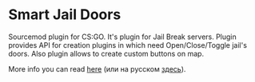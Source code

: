 # Smart Jail Doors
Sourcemod plugin for CS:GO. It's plugin for Jail Break servers. Plugin provides API for creation plugins in which need Open/Close/Toggle jail's doors. Also plugin allows to create custom buttons on map.

More info you can read [here](https://forums.alliedmods.net/showthread.php?t=264100) (или на русском [здесь](http://hlmod.ru/forum/novye-plaginy/29429-smart-jail-doors-v0-4-0-beta-24-iun-2015-a.html)).
